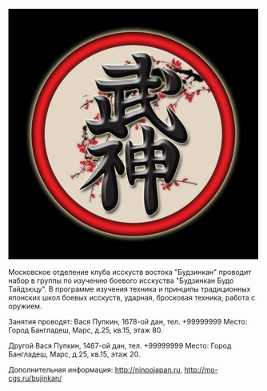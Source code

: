 ![Logo](x_5711c012.jpg)

Московское отделение клуба исскуств востока "Будзинкан" проводит набор в группы по изучению боевого исскуства "Будзинкан Будо Тайдзюцу".
В программе изучения техника и принципы традиционных японских школ боевых исскуств, ударная, бросковая техника, работа с оружием.

Занятия проводят:
Вася Пупкин, 1678-ой дан, тел. +99999999
Место: Город Бангладеш, Марс, д.25, кв.15, этаж 80. 

Другой Вася Пупкин, 1467-ой дан, тел. +99999999
Место: Город Бангладеш, Марс, д.25, кв.15, этаж 20. 

Дополнительная информация: http://ninpojapan.ru, http://mo-cgs.ru/bujinkan/
